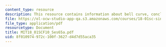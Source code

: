 ```yaml
---
content_type: resource
description: This resource contains information about bell curve, conclusion.
file: https://ol-ocw-studio-app-qa.s3.amazonaws.com/courses/18-01sc-single-variable-calculus-fall-2010/8f010974972c100f3627d4d7d55aca35_MIT18_01SCF10_Ses65a.pdf
file_type: application/pdf
resourcetype: Document
title: MIT18_01SCF10_Ses65a.pdf
uid: 8f010974-972c-100f-3627-d4d7d55aca35
---
```

